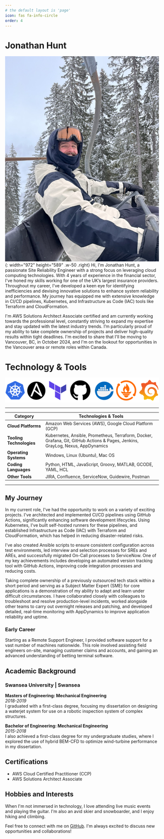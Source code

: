 ```yaml
---
# the default layout is 'page'
icon: fas fa-info-circle
order: 4
---
```




# Jonathan Hunt

![Desktop View](/assets/img/posts/avatar.jpg){: width="972" height="589" .w-50 .right}
Hi, I'm Jonathan Hunt, a passionate Site Reliability Engineer with a strong focus on leveraging cloud computing technologies. With 4 years of experience in the financial sector, I've honed my skills working for one of the UK’s largest insurance providers. Throughout my career, I've developed a keen eye for identifying inefficiencies and devising innovative solutions to enhance system reliability and performance. My journey has equipped me with extensive knowledge in CI/CD pipelines, Kubernetes, and Infrastructure as Code (IAC) tools like Terraform and CloudFormation. 

I'm AWS Solutions Architect Associate certified and am currently working towards the professional level, constantly striving to expand my expertise and stay updated with the latest industry trends. I’m particularly proud of my ability to take complete ownership of projects and deliver high-quality results within tight deadlines. I'm excited to share that I'll be moving to Vancouver, BC, in October 2024, and I'm on the lookout for opportunities in the Vancouver area or remote roles within Canada.

# Technology & Tools
![Tools image](/assets/img/posts/tools.png)

---

| **Category**          | **Technologies & Tools**                                   |
|-----------------------|------------------------------------------------------------|
| **Cloud Platforms**   | Amazon Web Services (AWS), Google Cloud Platform (GCP)     |
| **Tooling Technologies** | Kubernetes, Ansible, Prometheus, Terraform, Docker, Grafana, Git, GitHub Actions & Pages, Jenkins, GrayLog, Nexus, AppDynamics |
| **Operating Systems** | Windows, Linux (Ubuntu), Mac OS                            |
| **Coding Languages**  | Python, HTML, JavaScript, Groovy, MATLAB, GCODE, YAML, HCL |
| **Other Tools**       | JIRA, Confluence, ServiceNow, Guidewire, Postman           |

---


## My Journey

In my current role, I've had the opportunity to work on a variety of exciting projects. I've architected and implemented CI/CD pipelines using GitHub Actions, significantly enhancing software development lifecycles. Using Kubernetes, I've built self-hosted runners for these pipelines, and established Infrastructure as Code (IAC) with Terraform and CloudFormation, which has helped in reducing disaster-related risks.

I've also created Ansible scripts to ensure consistent configuration across test environments, led interview and selection processes for SREs and AREs, and successfully migrated On-Call processes to ServiceNow. One of my key achievements includes developing an automated version tracking tool with GitHub Actions, improving code integration processes and reducing costs.

Taking complete ownership of a previously outsourced tech stack within a short period and serving as a Subject Matter Expert (SME) for core applications is a demonstration of my ability to adapt and learn under difficult circumstances. I have collaborated closely with colleagues to troubleshoot and resolve production-level incidents, worked alongside other teams to carry out overnight releases and patching, and developed detailed, real-time monitoring with AppDynamics to improve application reliability and uptime.



### Early Career

Starting as a Remote Support Engineer, I provided software support for a vast number of machines nationwide. This role involved assisting field engineers on-site, managing customer claims and accounts, and gaining an advanced understanding of betting terminal software.

## Academic Background

### Swansea University | Swansea
**Masters of Engineering: Mechanical Engineering**  
*2018-2019*  
I graduated with a first-class degree, focusing my dissertation on designing a waterjet system for use on a robotic inspection system of complex structures.

**Bachelor of Engineering: Mechanical Engineering**  
*2015-2018*  
I also achieved a first-class degree for my undergraduate studies, where I explored the use of hybrid BEM-CFD to optimize wind-turbine performance in my dissertation.

## Certifications

- AWS Cloud Certified Practitioner (CCP)
- AWS Solutions Architect Associate

## Hobbies and Interests
When I'm not immersed in technology, I love attending live music events and playing the guitar. I'm also an avid skier and snowboarder, and I enjoy hiking and climbing.

Feel free to connect with me on [GitHub](https://github.com/jonathanjhunt). I'm always excited to discuss new opportunities and collaborations!
